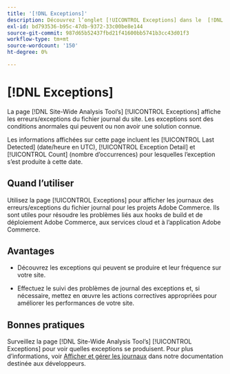 ```yaml
---
title: '[!DNL Exceptions]'
description: Découvrez l’onglet [!UICONTROL Exceptions] dans le  [!DNL Site-Wide Analysis Tool], quand l’utiliser, ses avantages et les bonnes pratiques.
exl-id: bd793536-b95c-47db-9372-33c00be8e144
source-git-commit: 987d65b52437fbd21f41600bb5741b3cc43d01f3
workflow-type: tm+mt
source-wordcount: '150'
ht-degree: 0%

---
```


# [!DNL Exceptions]

La page [!DNL Site-Wide Analysis Tool’s] [!UICONTROL Exceptions] affiche les erreurs/exceptions du fichier journal du site. Les exceptions sont des conditions anormales qui peuvent ou non avoir une solution connue.

Les informations affichées sur cette page incluent les [!UICONTROL Last Detected] (date/heure en UTC), [!UICONTROL Exception Detail] et [!UICONTROL Count] (nombre d’occurrences) pour lesquelles l’exception s’est produite à cette date.

## Quand l’utiliser

Utilisez la page [!UICONTROL Exceptions] pour afficher les journaux des erreurs/exceptions du fichier journal pour les projets Adobe Commerce. Ils sont utiles pour résoudre les problèmes liés aux hooks de build et de déploiement Adobe Commerce, aux services cloud et à l’application Adobe Commerce.

## Avantages

* Découvrez les exceptions qui peuvent se produire et leur fréquence sur votre site.

* Effectuez le suivi des problèmes de journal des exceptions et, si nécessaire, mettez en œuvre les actions correctives appropriées pour améliorer les performances de votre site.

## Bonnes pratiques

Surveillez la page [!DNL Site-Wide Analysis Tool’s] [!UICONTROL Exceptions] pour voir quelles exceptions se produisent. Pour plus d’informations, voir [Afficher et gérer les journaux](https://experienceleague.adobe.com/en/docs/commerce-cloud-service/user-guide/develop/test/log-locations) dans notre documentation destinée aux développeurs.
